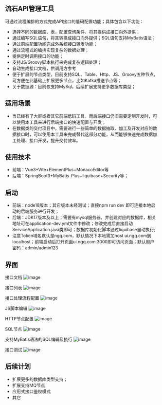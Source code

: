 ## 流石API管理工具
可通过流程编排的方式完成API接口的低码配置功能；具体包含以下功能：
- 选择不同的数据库、表，配置查询条件，将其提供成接口向外提供；
- 通过编写SQL语句，将其转换成接口向外提供；SQL语句支持MyBatis语法；
- 通过前端配置功能完成外系统接口转发功能；
- 通过流程式的编排实现复杂的数据处理；
- 提供定时调用接口的功能；
- 支持JS/Groovy脚本执行来完成复杂逻辑处理；
- 自动生成接口文档，供调用方参考
- 便于扩展的节点类型，目前支持SQL、Table、Http、JS、Groovy五种节点，可方便在此基础上扩展更多节点，比如Kafka推送节点等；
- 关于数据源：目前仅支持MySql，后续扩展支持更多数据库类型；

## 适用场景
- 当已经有了大屏或者其它前端低码工具，而后端接口仍旧需要定制开发时，可以使用本工具来进行后端接口的快速配置与开发；
- 在数据类的交付项目中，需要进行一些简单的数据抽取、加工及开发对应的数据接口时，可以使用本工具来完成替代这部分功能，从而能够快速完成数据加工处理、接口开发，提升交付效率。

## 使用技术
- 前端：Vue3+Vite+ElementPlus+MonacoEditor等
- 后端：SpringBoot3+MyBatis-Plus+liquibase+Security等；

## 启动
- 前端：node18版本；其它版本未经测试；直接npm run dev 即可连接本地启动的后端服务进行开发；
- 后端：JDK17版本及以上；需要有mysql服务器，并创建对应的数据库，相关地址可在application-dev.yml文件中修改；修改完成后直接启动ServiceApplication.java类即可；数据库初始化脚本通过liquibase自动执行;
- 注意Token域名默认是ngq.com，默认情况下本地需加host  ui.ngq.com到localhost；前端启动后打开页面ui.ngq.com:3000即可访问页面；默认用户密码：admin/admin123

## 界面
接口文档
![image](https://github.com/user-attachments/assets/eb8aa31e-370b-4278-a9ea-bfd8d788ec1f)

接口列表
![image](https://github.com/user-attachments/assets/d79e210a-56fd-49c5-a458-8a818e9cceb9)

接口处理流程配置
![image](https://github.com/user-attachments/assets/df1e0a39-0cf9-4d07-9997-b73fe9559ac2)

JS脚本编辑
![image](https://github.com/user-attachments/assets/8c12c48d-a4c1-40e2-9ca0-44f6a4432600)

HTTP节点配置
![image](https://github.com/user-attachments/assets/e336193a-6a8e-4008-b076-e4716f6069cc)

SQL节点
![image](https://github.com/user-attachments/assets/71654473-4f9d-492a-bffa-fd746dee7823)

支持MyBatis语法的SQL编辑及执行
![image](https://github.com/user-attachments/assets/0568c561-0e93-4f06-a011-dda3c34af094)

接口测试
![image](https://github.com/user-attachments/assets/b1506bf8-713a-4826-b6e0-8fe8cfce4946)

## 后续计划
- 扩展更多的数据库类型支持；
- 扩展支持MQ节点
- 应用式接口鉴权模式
- 其它